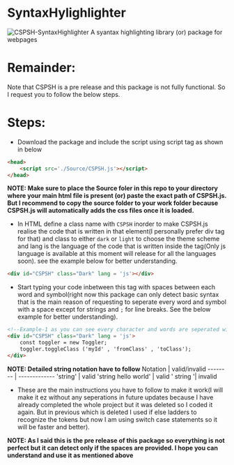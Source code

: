 # SyntaxHylighlighter

![CSPSH-SyntaxHighlighter](https://github.com/Chandra-sekhar-pilla/CSPSH/blob/main/Resources/CSPSH.png)
 A syantax highlighting library (or) package for webpages

# Remainder:
Note that CSPSH is a pre release and this package is not fully functional. So I request you to follow the below steps.

# Steps:
- Download the package and include the script using script tag as shown in below

```html
<head>
    <script src='./Source/CSPSH.js'></script>
</head>
```
**NOTE: Make sure to place the Source foler in this repo to your directory where your main html file is present (or) paste the exact path of CSPSH.js. But I recommend to copy the source folder to your work folder because CSPSH.js will automatically adds the css files once it is loaded.**
- In HTML define a class name with ``CSPSH`` inorder to make CSPSH.js realise the code that is written in that element(I personally prefer div tag for that) and class to either ``dark`` or ``light`` to choose the theme scheme and lang is the language of the code that is written inside the tag(Only js language is available at this moment will release for all the languages soon). see the example below for better understanding.
```html
<div id="CSPSH" class="Dark" lang = 'js'></div>
```

- Start typing your code inbetween this tag with spaces between each word and symbol(right now this package can only detect basic syntax that is the main reason of requesting to seperate every word and symbol with a space except for strings and ``;`` for line breaks. See the below example for better understanding).
```html
<!--Example-1 as you can see every character and words are seperated with spaces except the strings-->
<div id="CSPSH" class="Dark" lang = 'js'>
    const toggler = new Toggler;
    toggler.toggleClass ('myId' , 'fromClass' , 'toClass');
</div>
```
**NOTE: Detailed string notation have to follow**
Notation | valid/invalid
-------- | -------------
'string' | valid
'string hello world' | valid
' string '| invalid

- These are the main instructions you have to follow to make it work(I will make it ez without any seperations in future updates because I have already completed the whole project but it was deleted so I coded it again. But in previous which is deleted I used if else ladders to recognize the tokens but now I am using switch case statements so it will be faster and better).

**NOTE: As I said this is the pre release of this package so everything is not perfect but it can detect only if the spaces are provided. I hope you can understand and use it as mentioned above**